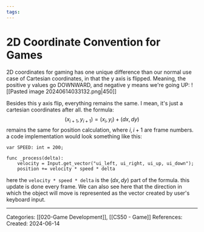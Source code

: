 ```yaml
---
tags:
---
```

# 2D Coordinate Convention for Games
2D coordinates for gaming has one unique difference than our normal use case of Cartesian coordinates, in that the y axis is flipped. Meaning, the positive y values go DOWNWARD, and negative y means we're going UP:
![[Pasted image 20240614033132.png|450]]

Besides this y axis flip, everything remains the same. I mean, it's just a cartesian coordinates after all. the formula:
$$
(x_{i+1}, y_{i+1}) = (x_{i}, y_{i}) + (dx, dy)
$$
remains the same for position calculation, where $i, i + 1$  are frame numbers. a code implementation would look something like this:

```GDScript
var SPEED: int = 200;

func _process(delta):
	velocity = Input.get_vector("ui_left, ui_right, ui_up, ui_down");
	position += velocity * speed * delta
```
here the `velocity * speed * delta` is the $(dx, dy)$ part of the formula. this update is done every frame. We can also see here that the direction in which the object will move is represented as the vector created by user's keyboard input.

---
Categories: [[020-Game Development]], [[CS50 - Game]]
References:
Created: 2024-06-14
